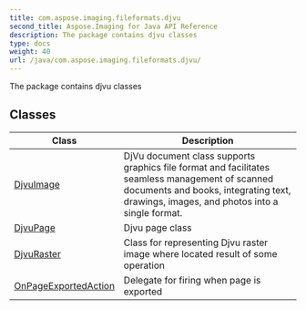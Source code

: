 ```yaml
---
title: com.aspose.imaging.fileformats.djvu
second_title: Aspose.Imaging for Java API Reference
description: The package contains djvu classes
type: docs
weight: 40
url: /java/com.aspose.imaging.fileformats.djvu/
---
```


The package contains djvu classes


## Classes

| Class | Description |
| --- | --- |
| [DjvuImage](../com.aspose.imaging.fileformats.djvu/djvuimage) | DjVu document class supports graphics file format and facilitates seamless management of scanned documents and books, integrating text, drawings, images, and photos into a single format. |
| [DjvuPage](../com.aspose.imaging.fileformats.djvu/djvupage) | Djvu page class |
| [DjvuRaster](../com.aspose.imaging.fileformats.djvu/djvuraster) | Class for representing Djvu raster image where located result of some operation |
| [OnPageExportedAction](../com.aspose.imaging.fileformats.djvu/onpageexportedaction) | Delegate for firing when page is exported |
